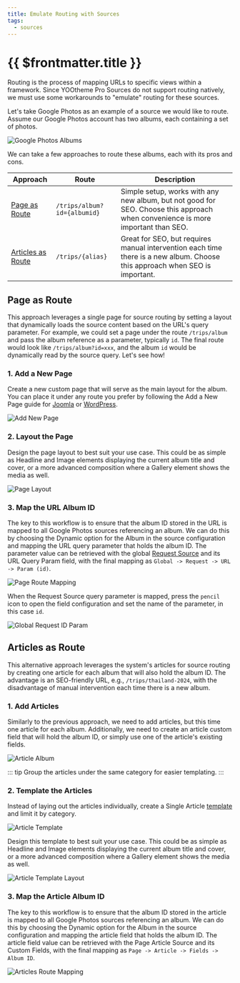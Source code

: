 ```yaml
---
title: Emulate Routing with Sources
tags:
  - sources
---
```


# {{ $frontmatter.title }}

Routing is the process of mapping URLs to specific views within a framework. Since YOOtheme Pro Sources do not support routing natively, we must use some workarounds to "emulate" routing for these sources.

Let's take Google Photos as an example of a source we would like to route. Assume our Google Photos account has two albums, each containing a set of photos.

![Google Photos Albums](./assets/google-photos-albums.png)

We can take a few approaches to route these albums, each with its pros and cons.

| Approach | Route | Description |
| --- | --- | --- |
| [Page as Route](#page-as-route) | `/trips/album?id={albumid}` | Simple setup, works with any new album, but not good for SEO. Choose this approach when convenience is more important than SEO. |
| [Articles as Route](#articles-as-route) | `/trips/{alias}` | Great for SEO, but requires manual intervention each time there is a new album. Choose this approach when SEO is important. |

## Page as Route

This approach leverages a single page for source routing by setting a layout that dynamically loads the source content based on the URL's query parameter. For example, we could set a page under the route `/trips/album` and pass the album reference as a parameter, typically `id`. The final route would look like `/trips/album?id=xxx`, and the album `id` would be dynamically read by the source query. Let's see how!

### 1. Add a New Page

Create a new custom page that will serve as the main layout for the album. You can place it under any route you prefer by following the Add a New Page guide for [Joomla](https://yootheme.com/support/yootheme-pro/joomla/pages#add-a-new-page) or [WordPress](https://yootheme.com/support/yootheme-pro/wordpress/pages#add-a-new-page).

![Add New Page](./assets/add-new-page.png)

### 2. Layout the Page

Design the page layout to best suit your use case. This could be as simple as Headline and Image elements displaying the current album title and cover, or a more advanced composition where a Gallery element shows the media as well.

![Page Layout](./assets/album-layout.png)

### 3. Map the URL Album ID

The key to this workflow is to ensure that the album ID stored in the URL is mapped to all Google Photos sources referencing an album. We can do this by choosing the Dynamic option for the Album in the source configuration and mapping the URL query parameter that holds the album ID. The parameter value can be retrieved with the global [Request Source](./global#request) and its URL Query Param field, with the final mapping as `Global -> Request -> URL -> Param (id)`.

![Page Route Mapping](./assets/page-route-mapping.png)

When the Request Source query parameter is mapped, press the `pencil` icon to open the field configuration and set the name of the parameter, in this case `id`.

![Global Request ID Param](./assets/global-request-id-param.png)

## Articles as Route

This alternative approach leverages the system's articles for source routing by creating one article for each album that will also hold the album ID. The advantage is an SEO-friendly URL, e.g., `/trips/thailand-2024`, with the disadvantage of manual intervention each time there is a new album.

### 1. Add Articles

Similarly to the previous approach, we need to add articles, but this time one article for each album. Additionally, we need to create an article custom field that will hold the album ID, or simply use one of the article's existing fields.

![Article Album](./assets/articles-route-album.png)

::: tip
Group the articles under the same category for easier templating.
:::

### 2. Template the Articles

Instead of laying out the articles individually, create a Single Article [template](https://yootheme.com/support/yootheme-pro/joomla/templates) and limit it by category.

![Article Template](./assets/album-template.png)

Design this template to best suit your use case. This could be as simple as Headline and Image elements displaying the current album title and cover, or a more advanced composition where a Gallery element shows the media as well.

![Article Template Layout](./assets/album-layout.png)

### 3. Map the Article Album ID

The key to this workflow is to ensure that the album ID stored in the article is mapped to all Google Photos sources referencing an album. We can do this by choosing the Dynamic option for the Album in the source configuration and mapping the article field that holds the album ID. The article field value can be retrieved with the Page Article Source and its Custom Fields, with the final mapping as `Page -> Article -> Fields -> Album ID`.

![Articles Route Mapping](./assets/articles-route-mapping.png)
